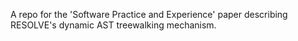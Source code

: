 A repo for the 'Software Practice and Experience' paper describing
RESOLVE's dynamic AST treewalking mechanism.